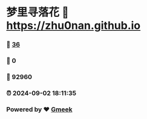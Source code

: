 # 梦里寻落花 :link: https://zhu0nan.github.io 
### :page_facing_up: [36](https://zhu0nan.github.io/tag.html) 
### :speech_balloon: 0 
### :hibiscus: 92960 
### :alarm_clock: 2024-09-02 18:11:35 
### Powered by :heart: [Gmeek](https://github.com/Meekdai/Gmeek)
